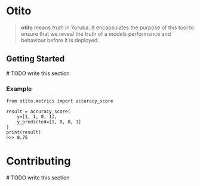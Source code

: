 # Otito

> **otitọ** means _truth_ in Yoruba. It encapsulates the purpose of this tool to ensure that we reveal the truth of a models performance and behaviour before it is deployed.


## Getting Started
\# TODO write this section

### Example

```
from otito.metrics import accuracy_score

result = accuracy_score(
    y=[1, 1, 0, 1],
    y_predicted=[1, 0, 0, 1]
)
print(result)
>>> 0.75
```

# Contributing
\# TODO write this section
